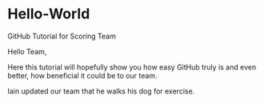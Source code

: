 # Hello-World
GitHub Tutorial for Scoring Team

Hello Team, 

Here this tutorial will hopefully show you how easy GitHub truly is and even better, how beneficial it could be to our team. 


Iain updated our team that he walks his dog for exercise. 
